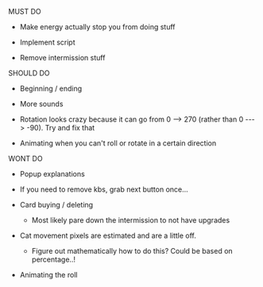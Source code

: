 MUST DO

+ Make energy actually stop you from doing stuff 

+ Implement script

+ Remove intermission stuff 


SHOULD DO

+ Beginning / ending

+ More sounds

+ Rotation looks crazy because it can go from 0 --> 270 (rather than 0 ---> -90). Try and fix that 

+ Animating when you can't roll or rotate in a certain direction



WONT DO
+ Popup explanations 

+ If you need to remove kbs, grab next button once... 

+ Card buying / deleting 
  + Most likely pare down the intermission to not have upgrades

+ Cat movement pixels are estimated and are a little off.
  + Figure out mathematically how to do this? Could be based on percentage..!

+ Animating the roll
